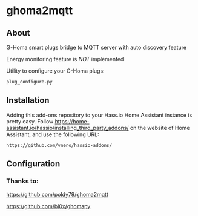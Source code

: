 # ghoma2mqtt

## About

G-Homa smart plugs bridge to MQTT server with auto discovery feature

Energy monitoring feature is _NOT_ implemented

Utility to configure your G-Homa plugs: 
```
plug_configure.py
```


## Installation

Adding this add-ons repository to your Hass.io Home Assistant instance is
pretty easy. Follow https://home-assistant.io/hassio/installing_third_party_addons/ on the
website of Home Assistant, and use the following URL:

```
https://github.com/vneno/hassio-addons/
```

## Configuration



### Thanks to:

https://github.com/poldy79/ghoma2mqtt

https://github.com/bl0x/ghomapy
